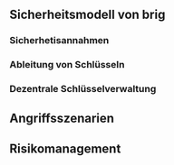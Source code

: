## Sicherheitsmodell von brig

### Sicherhetisannahmen

### Ableitung von Schlüsseln

### Dezentrale Schlüsselverwaltung

## Angriffsszenarien

## Risikomanagement
